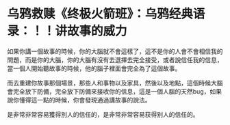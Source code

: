 # 乌鸦救赎《终极火箭班》：乌鸦经典语录：！！讲故事的威力

如果你講一個故事的時候，你的大腦就不會這樣了，這不是你的人會不會相信我的問題，而是你的大腦，你的大腦有沒有去選擇去完全接受，或者說信任我的信息，當一個人開始聽故事的時候，他的腦子裡面會完全為了這個故事。

而去重建你故事那個場景，那些人和事物以及家具，然後以及地點，這個時候大腦會完全放下防備，完全放下防備來接收你的信息，這是一個人腦的天然bug，如果說你懂得這一點的時候，你會發現通過講故事的說法。

是非常非常容易獲得別人的信任的，是非常非常容易获得别人的信任的。